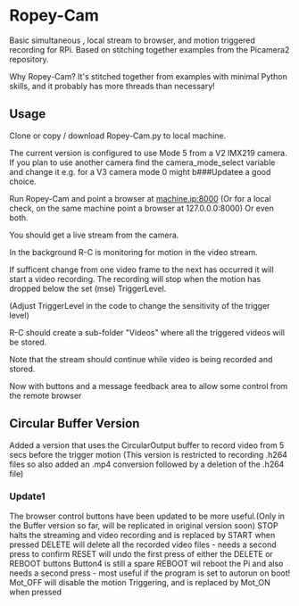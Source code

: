 # Ropey-Cam
Basic simultaneous , local stream to browser, and motion triggered recording for RPi. Based on stitching together examples from the Picamera2 repository.

Why Ropey-Cam?
It's stitched together from examples with minimal Python skills, and it probably has more threads than necessary!

## Usage
Clone or copy / download Ropey-Cam.py to local machine.

The current version is configured to use Mode 5 from a V2 IMX219 camera.
If you plan to use another camera find the camera_mode_select variable  and change it
e.g. for a V3 camera mode 0 might b###Updatee a good choice.

Run Ropey-Cam and point a browser at <machine.ip:8000>
(Or for a local check, on the same machine point a browser 
at 127.0.0.0:8000)  Or even both.

You should get a live stream from the camera.

In the background R-C is monitoring for motion in the video stream.

If sufficent change from one video frame to the next has occurred
it will start a video recording. The recording will stop when the 
motion has dropped below the set (mse) TriggerLevel.

(Adjust TriggerLevel in the code to change the sensitivity of the trigger level)

R-C should create a sub-folder "Videos" where all the triggered videos will be stored.

Note that the stream should continue while video is being recorded and stored.

Now with buttons and a message feedback area to allow some control from the remote browser

## Circular Buffer Version
Added a version that uses the CircularOutput buffer to record video from 5 secs before the trigger motion
(This version is restricted to recording .h264 files so also added an .mp4 conversion followed by
a deletion of the .h264 file)
### Update1
The browser control buttons have been updated to be more useful.(Only in the Buffer version so far, will be replicated in original version soon)
STOP halts the streaming and video recording and is replaced by START when pressed
DELETE will delete all the recorded video files - needs a second press to confirm
RESET will undo the first press of either the DELETE or REBOOT buttons
Button4 is still a spare
REBOOT wil reboot the Pi and also needs a second press - most useful if the program is set to autorun on boot!
Mot_OFF will disable the motion Triggering, and is replaced by Mot_ON when pressed



